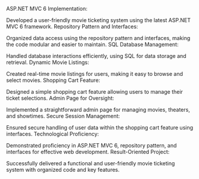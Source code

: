 ASP.NET MVC 6 Implementation:

Developed a user-friendly movie ticketing system using the latest ASP.NET MVC 6 framework.
Repository Pattern and Interfaces:

Organized data access using the repository pattern and interfaces, making the code modular and easier to maintain.
SQL Database Management:

Handled database interactions efficiently, using SQL for data storage and retrieval.
Dynamic Movie Listings:

Created real-time movie listings for users, making it easy to browse and select movies.
Shopping Cart Feature:

Designed a simple shopping cart feature allowing users to manage their ticket selections.
Admin Page for Oversight:

Implemented a straightforward admin page for managing movies, theaters, and showtimes.
Secure Session Management:

Ensured secure handling of user data within the shopping cart feature using interfaces.
Technological Proficiency:

Demonstrated proficiency in ASP.NET MVC 6, repository pattern, and interfaces for effective web development.
Result-Oriented Project:

Successfully delivered a functional and user-friendly movie ticketing system with organized code and key features.
